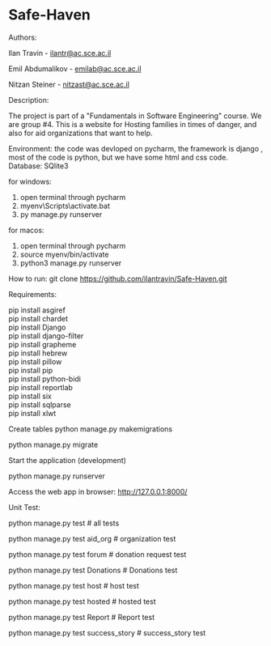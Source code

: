 # Safe-Haven
 
Authors: 

Ilan Travin - ilantr@ac.sce.ac.il

Emil Abdumalikov - emilab@ac.sce.ac.il

Nitzan Steiner - nitzast@ac.sce.ac.il

Description:

The project is part of a "Fundamentals in Software Engineering" course. We are group #4. This is a website for Hosting families in times of danger, and also for aid organizations that want to help.


Environment:
the code was devloped on pycharm, the framework is django , most of the code is python, but we have some html and css code. Database: SQlite3

for windows:
1. open terminal through pycharm
2. myenv\Scripts\activate.bat
3. py manage.py runserver

for macos:
1. open terminal through pycharm
2. source myenv/bin/activate
3. python3 manage.py runserver

How to run:
git clone https://github.com/ilantravin/Safe-Haven.git

Requirements:

pip install asgiref      
pip install chardet       
pip install Django        
pip install django-filter         
pip install grapheme     
pip install hebrew        
pip install pillow        
pip install pip           
pip install python-bidi   
pip install reportlab     
pip install six           
pip install sqlparse      
pip install xlwt          


Create tables
 python manage.py makemigrations

 python manage.py migrate

 
Start the application (development)

python manage.py runserver

Access the web app in browser: http://127.0.0.1:8000/

Unit Test:

python manage.py test                # all tests

python manage.py test aid_org        # organization test

python manage.py test forum          # donation request test

python manage.py test Donations      # Donations test

python manage.py test host           # host test

python manage.py test hosted         # hosted test

python manage.py test Report         # Report test

python manage.py test success_story  # success_story test

